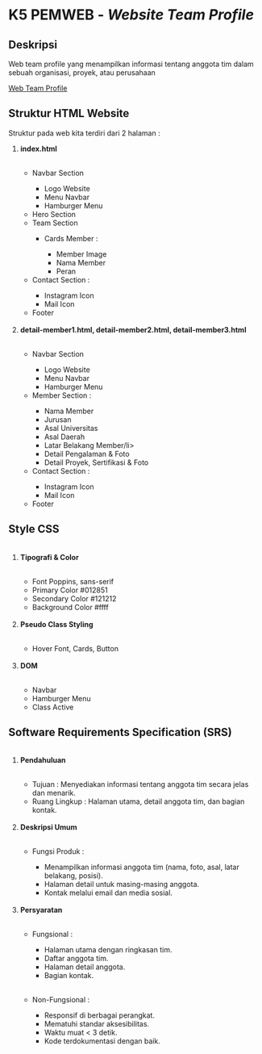 <h1>K5 PEMWEB - <i>Website Team Profile </i></h1>

<h2>Deskripsi</h2>
<p>Web team profile yang menampilkan informasi tentang anggota tim dalam sebuah organisasi, proyek, atau perusahaan</p>

<a href="https://23091397085-msyafiulmasruri.github.io/Web-Profile-Team/">Web Team Profile</a>

<h2>Struktur HTML Website</h2>
<p>Struktur pada web kita terdiri dari 2 halaman :</p>

<ol>
  <li><strong>index.html</strong></li>
  <br />
  <ul>
    <li>Navbar Section</li>
    <ul>
      <li>Logo Website</li>
      <li>Menu Navbar</li>
      <li>Hamburger Menu</li>
    </ul>
    <li>Hero Section</li>
    <li>Team Section</li>
    <ul>
      <li>Cards Member :</li>
      <ul>
        <li>Member Image</li>
        <li>Nama Member</li>
        <li>Peran</li>
      </ul>
    </ul>
    <li>Contact Section :</li>
    <ul>
      <li>Instagram Icon</li>
      <li>Mail Icon</li>
    </ul>
    <li>Footer</li>
  </ul>

  <br>
    <li><strong>detail-member1.html, detail-member2.html, detail-member3.html</strong></li>
  <br>
  <ul>
    <li>Navbar Section</li>
    <ul>
      <li>Logo Website</li>
      <li>Menu Navbar</li>
      <li>Hamburger Menu</li>
    </ul>
    <li>Member Section :</li>
    <ul>
      <li>Nama Member</li>
      <li>Jurusan</li>
      <li>Asal Universitas</li>
      <li>Asal Daerah</li>
      <li>Latar Belakang Member/li>
      <li>Detail Pengalaman & Foto</li>
      <li>Detail Proyek, Sertifikasi & Foto</li>
  </ul>
    <li>Contact Section :</li>
    <ul>
      <li>Instagram Icon</li>
      <li>Mail Icon</li>
    </ul>
    <li>Footer</li>
  </ul>
</ol>

<h2>Style CSS</h2>

<ol>
  <br>
  <li><strong>Tipografi & Color</strong></li>
  <br>
  <ul>
    <li>Font Poppins, sans-serif</li>
    <li>Primary Color #012851</li>
    <li>Secondary Color #121212</li>
    <li>Background Color #ffff</li>
  </ul>
  <br>
  <li><strong>Pseudo Class Styling</strong></li>
  <br>
  <ul>
    <li>Hover Font, Cards, Button</li>
  </ul>
  <br>
  <li><strong>DOM</strong></li>
  <br>
  <ul>
    <li>Navbar</li>
    <li>Hamburger Menu</li>
    <li>Class Active</li>
  </ul>
</ol>


<h2>Software Requirements Specification (SRS)</h2>

<ol>
  <br>
  <li><strong>Pendahuluan</strong></li>
  <br>
  <ul>
    <li>Tujuan : Menyediakan informasi tentang anggota tim secara jelas dan menarik.</li>
    <li>Ruang Lingkup : Halaman utama, detail anggota tim, dan bagian kontak.</li>
  </ul>

  <br>
  <li><strong>Deskripsi Umum</strong></li>
  <br>
  <ul>
    <li>Fungsi Produk :</li>
    <ul>
      <li>Menampilkan informasi anggota tim (nama, foto, asal, latar belakang, posisi).</li>
      <li>Halaman detail untuk masing-masing anggota.</li>
      <li>Kontak melalui email dan media sosial.</li>
    </ul>
  </ul>

  <br>
  <li><strong>Persyaratan</strong></li>
  <br>
  <ul>
    <li>Fungsional :</li>
    <ul>
    <li>Halaman utama dengan ringkasan tim.</li>
    <li>Daftar anggota tim.</li>
    <li>Halaman detail anggota.</li>
    <li>Bagian kontak.</li>
    </ul>
  </ul>
  <br>
  <ul>
    <li>Non-Fungsional :</li>
    <ul>
      <li>Responsif di berbagai perangkat.</li>
      <li> Mematuhi standar aksesibilitas.</li>
      <li>Waktu muat < 3 detik.</li>
      <li>Kode terdokumentasi dengan baik.</li>
    </ul>
  </ul>
</ol>
